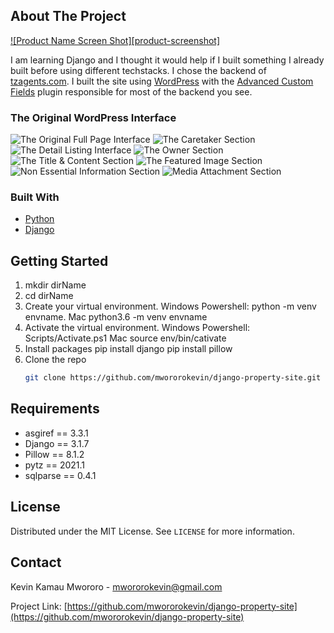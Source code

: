 <!-- ABOUT THE PROJECT -->
## About The Project

[![Product Name Screen Shot][product-screenshot]](https://example.com)

I am learning Django and I thought it would help if I built something I already built before using different techstacks. I chose the backend of [tzagents.com](https.//tzagents.com). I built the site using [WordPress](https://wordpress.org) with the [Advanced Custom Fields](https://www.advancedcustomfields.com) plugin responsible for most of the backend you see.


### The Original WordPress Interface
![The Original Full Page Interface](https://github.com/mwororokevin/django-property-site/tree/master/readme_images/full_page.png?raw=true)
![The Caretaker Section](https://github.com/mwororokevin/django-property-site/tree/master/readme_images/caretaker_section.png?raw=true)
![The Detail Listing Interface](https://github.com/mwororokevin/django-property-site/tree/master/readme_images/detail_listing_information.png?raw=true)
![The Owner Section](https://github.com/mwororokevin/django-property-site/tree/master/readme_images/owner_section.png?raw=true)
![The Title & Content Section](https://github.com/mwororokevin/django-property-site/tree/master/readme_images/title_content.png?raw=true)
![The Featured Image Section](https://github.com/mwororokevin/django-property-site/tree/master/readme_images/featured_image_section.png?raw=true)
![Non Essential Information Section](https://github.com/mwororokevin/django-property-site/tree/master/readme_images/non_essential_information_section.png?raw=true)
![Media Attachment Section](https://github.com/mwororokevin/django-property-site/tree/master/readme_images/full_page.png?raw=true)


### Built With

* [Python](https://www.python.org)
* [Django](https://www.djangoproject.com)



<!-- GETTING STARTED -->
## Getting Started

1. mkdir dirName
2. cd dirName
3. Create your virtual environment. 
    Windows Powershell: python -m venv envname.
    Mac python3.6 -m venv envname
4. Activate the virtual environment. 
    Windows Powershell: Scripts/Activate.ps1 
    Mac source env/bin/cativate
5. Install packages
    pip install django
    pip install pillow
6. Clone the repo
   ```sh
   git clone https://github.com/mwororokevin/django-property-site.git
   ```




<!-- PROJECT REQUIREMENTS -->
## Requirements

* asgiref == 3.3.1
* Django == 3.1.7
* Pillow == 8.1.2
* pytz == 2021.1
* sqlparse == 0.4.1




<!-- LICENSE -->
## License

Distributed under the MIT License. See `LICENSE` for more information.



<!-- CONTACT -->
## Contact

Kevin Kamau Mwororo - mwororokevin@gmail.com

Project Link: [https://github.com/mwororokevin/django-property-site](https://github.com/mwororokevin/django-property-site)
